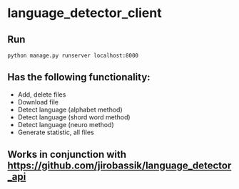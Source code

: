 # language_detector_client
## Run
```python manage.py runserver localhost:8000```
## Has the following functionality:
- Add, delete files 
- Download file 
- Detect language (alphabet method) 
- Detect language (shord word method)
- Detect language (neuro method)
- Generate statistic, all files

## Works in conjunction with https://github.com/jirobassik/language_detector_api
